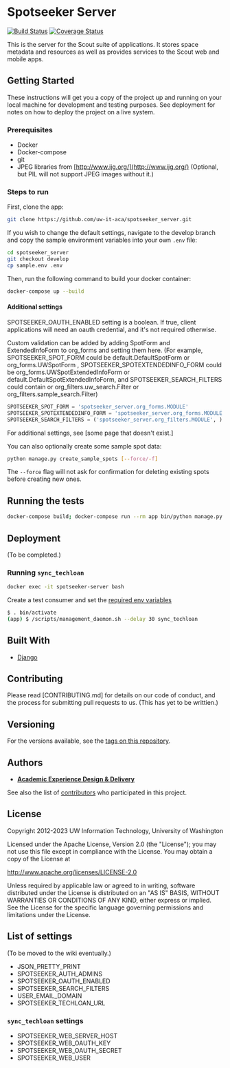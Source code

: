 # Spotseeker Server

[![Build Status](https://github.com/uw-it-aca/spotseeker_server/workflows/Build%2C%20Test%20and%20Deploy/badge.svg?branch=master)](https://github.com/uw-it-aca/spotseeker_server/actions)
[![Coverage Status](https://coveralls.io/repos/github/uw-it-aca/spotseeker_server/badge.svg?branch=master)](https://coveralls.io/github/uw-it-aca/spotseeker_server?branch=master)

This is the server for the Scout suite of applications. It stores space metadata and resources as well as provides services to the Scout web and mobile apps.

## Getting Started

These instructions will get you a copy of the project up and running on your local machine for development and testing purposes. See deployment for notes on how to deploy the project on a live system.

### Prerequisites

* Docker
* Docker-compose
* git
* JPEG libraries from [http://www.ijg.org/](http://www.ijg.org/) (Optional, but PIL will not support JPEG images without it.)

### Steps to run

First, clone the app:

```bash
git clone https://github.com/uw-it-aca/spotseeker_server.git
```

If you wish to change the default settings, navigate to the develop branch and copy the sample environment variables into your own `.env` file:

```bash
cd spotseeker_server
git checkout develop
cp sample.env .env
```

Then, run the following command to build your docker container:

```bash
docker-compose up --build
```

#### Additional settings

SPOTSEEKER_OAUTH_ENABLED setting is a boolean. If true, client applications will need an oauth credential, and it's not required otherwise.

Custom validation can be added by adding SpotForm and ExtendedInfoForm to org_forms and setting them here. (For example, SPOTSEEKER_SPOT_FORM could be default.DefaultSpotForm or org_forms.UWSpotForm , SPOTSEEKER_SPOTEXTENDEDINFO_FORM could be org_forms.UWSpotExtendedInfoForm or default.DefaultSpotExtendedInfoForm, and SPOTSEEKER_SEARCH_FILTERS could contain or  org_filters.uw_search.Filter or org_filters.sample_search.Filter)

```python
SPOTSEEKER_SPOT_FORM = 'spotseeker_server.org_forms.MODULE'
SPOTSEEKER_SPOTEXTENDEDINFO_FORM = 'spotseeker_server.org_forms.MODULE'
SPOTSEEKER_SEARCH_FILTERS = ('spotseeker_server.org_filters.MODULE', )
```

For additional settings, see [some page that doesn't exist.]

You can also optionally create some sample spot data:

```bash
python manage.py create_sample_spots [--force/-f]
```

The `--force` flag will not ask for confirmation for deleting existing spots before creating new ones.

## Running the tests

```bash
docker-compose build; docker-compose run --rm app bin/python manage.py test
```

## Deployment

(To be completed.)

### Running `sync_techloan`

```bash
docker exec -it spotseeker-server bash
```

Create a test consumer and set the [required env variables](#sync_techloan-settings)

```bash
$ . bin/activate
(app) $ /scripts/management_daemon.sh --delay 30 sync_techloan
```

## Built With

* [Django](http://djangoproject.com/)

## Contributing

Please read [CONTRIBUTING.md] for details on our code of conduct, and the process for submitting pull requests to us. (This has yet to be writtien.)

## Versioning

For the versions available, see the [tags on this repository](https://github.com/uw-it-aca/spotseeker_server/tags).

## Authors

* [**Academic Experience Design & Delivery**](https://github.com/uw-it-aca)

See also the list of [contributors](https://github.com/uw-it-aca/spotseeker_server/contributors) who participated in this project.

## License

Copyright 2012-2023 UW Information Technology, University of Washington

Licensed under the Apache License, Version 2.0 (the "License");
you may not use this file except in compliance with the License.
You may obtain a copy of the License at

<http://www.apache.org/licenses/LICENSE-2.0>

Unless required by applicable law or agreed to in writing, software
distributed under the License is distributed on an "AS IS" BASIS,
WITHOUT WARRANTIES OR CONDITIONS OF ANY KIND, either express or implied.
See the License for the specific language governing permissions and
limitations under the License.

## List of settings

(To be moved to the wiki eventually.)

* JSON_PRETTY_PRINT
* SPOTSEEKER_AUTH_ADMINS
* SPOTSEEKER_OAUTH_ENABLED
* SPOTSEEKER_SEARCH_FILTERS
* USER_EMAIL_DOMAIN
* SPOTSEEKER_TECHLOAN_URL

### `sync_techloan` settings

* SPOTSEEKER_WEB_SERVER_HOST
* SPOTSEEKER_WEB_OAUTH_KEY
* SPOTSEEKER_WEB_OAUTH_SECRET
* SPOTSEEKER_WEB_USER
